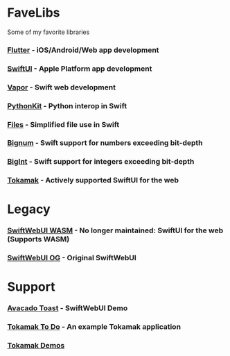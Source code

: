 # FaveLibs
Some of my favorite libraries 

### [Flutter](https://flutter.dev/) - iOS/Android/Web app development

### [SwiftUI](https://developer.apple.com/xcode/swiftui/) - Apple Platform app development

### [Vapor](https://vapor.codes) - Swift web development

### [PythonKit](https://github.com/pvieito/PythonKit) - Python interop in Swift

### [Files](https://github.com/JohnSundell/Files) - Simplified file use in Swift

### [Bignum](https://github.com/dankogai/swift-bignum) - Swift support for numbers exceeding bit-depth

### [BigInt](https://github.com/attaswift/BigInt) - Swift support for integers exceeding bit-depth

### [Tokamak](https://github.com/TokamakUI/Tokamak) - Actively supported SwiftUI for the web

# Legacy

### [SwiftWebUI WASM](https://github.com/carson-katri/SwiftWebUI) - No longer maintained: SwiftUI for the web (Supports WASM)

### [SwiftWebUI OG](https://github.com/SwiftWebUI/SwiftWebUI) - Original SwiftWebUI

# Support

### [Avacado Toast](https://github.com/SwiftWebUI/AvocadoToast) - SwiftWebUI Demo

### [Tokamak To Do](https://github.com/TokamakUI/tokamak-todo-example) - An example Tokamak application

### [Tokamak Demos](https://github.com/TokamakUI/Tokamak/tree/main/Sources/TokamakDemo)
